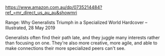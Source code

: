 https://www.amazon.com.au/dp/0735214484?ref_=mr_direct_us_au_au&showmri

Range: Why Generalists Triumph in a Specialized World Hardcover – Illustrated, 28 May 2019

Generalists often find their path late, and they juggle many interests rather than focusing on one. They're also more creative, more agile, and able to make connections their more specialized peers can't see.